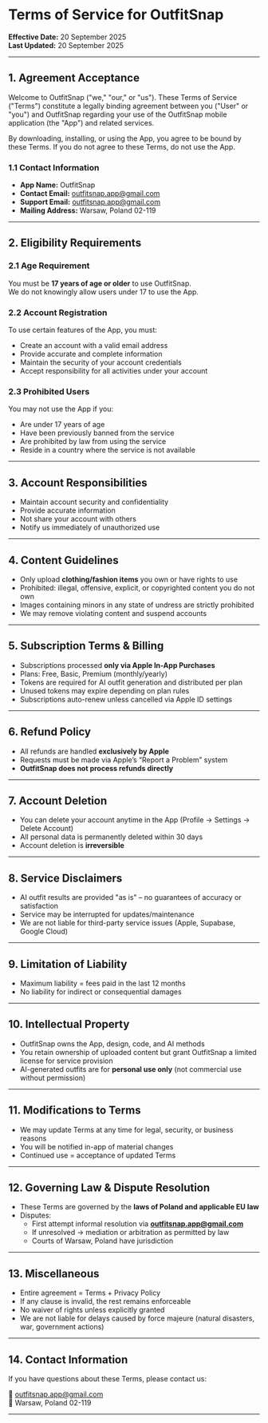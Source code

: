 # Terms of Service for OutfitSnap

**Effective Date:** 20 September 2025  
**Last Updated:** 20 September 2025  

---

## 1. Agreement Acceptance
Welcome to OutfitSnap ("we," "our," or "us"). These Terms of Service ("Terms") constitute a legally binding agreement between you ("User" or "you") and OutfitSnap regarding your use of the OutfitSnap mobile application (the "App") and related services.

By downloading, installing, or using the App, you agree to be bound by these Terms. If you do not agree to these Terms, do not use the App.

### 1.1 Contact Information
- **App Name:** OutfitSnap  
- **Contact Email:** outfitsnap.app@gmail.com  
- **Support Email:** outfitsnap.app@gmail.com  
- **Mailing Address:** Warsaw, Poland 02-119

---

## 2. Eligibility Requirements
### 2.1 Age Requirement
You must be **17 years of age or older** to use OutfitSnap.  
We do not knowingly allow users under 17 to use the App.  

### 2.2 Account Registration
To use certain features of the App, you must:  
- Create an account with a valid email address  
- Provide accurate and complete information  
- Maintain the security of your account credentials  
- Accept responsibility for all activities under your account  

### 2.3 Prohibited Users
You may not use the App if you:  
- Are under 17 years of age  
- Have been previously banned from the service  
- Are prohibited by law from using the service  
- Reside in a country where the service is not available  

---

## 3. Account Responsibilities
- Maintain account security and confidentiality  
- Provide accurate information  
- Not share your account with others  
- Notify us immediately of unauthorized use  

---

## 4. Content Guidelines
- Only upload **clothing/fashion items** you own or have rights to use  
- Prohibited: illegal, offensive, explicit, or copyrighted content you do not own  
- Images containing minors in any state of undress are strictly prohibited  
- We may remove violating content and suspend accounts  

---

## 5. Subscription Terms & Billing
- Subscriptions processed **only via Apple In-App Purchases**  
- Plans: Free, Basic, Premium (monthly/yearly)  
- Tokens are required for AI outfit generation and distributed per plan  
- Unused tokens may expire depending on plan rules  
- Subscriptions auto-renew unless cancelled via Apple ID settings  

---

## 6. Refund Policy
- All refunds are handled **exclusively by Apple**  
- Requests must be made via Apple’s “Report a Problem” system  
- **OutfitSnap does not process refunds directly**  

---

## 7. Account Deletion
- You can delete your account anytime in the App (Profile → Settings → Delete Account)  
- All personal data is permanently deleted within 30 days  
- Account deletion is **irreversible**  

---

## 8. Service Disclaimers
- AI outfit results are provided "as is" – no guarantees of accuracy or satisfaction  
- Service may be interrupted for updates/maintenance  
- We are not liable for third-party service issues (Apple, Supabase, Google Cloud)  

---

## 9. Limitation of Liability
- Maximum liability = fees paid in the last 12 months  
- No liability for indirect or consequential damages  

---

## 10. Intellectual Property
- OutfitSnap owns the App, design, code, and AI methods  
- You retain ownership of uploaded content but grant OutfitSnap a limited license for service provision  
- AI-generated outfits are for **personal use only** (not commercial use without permission)  

---

## 11. Modifications to Terms
- We may update Terms at any time for legal, security, or business reasons  
- You will be notified in-app of material changes  
- Continued use = acceptance of updated Terms  

---

## 12. Governing Law & Dispute Resolution
- These Terms are governed by the **laws of Poland and applicable EU law**  
- Disputes:  
  - First attempt informal resolution via **outfitsnap.app@gmail.com**  
  - If unresolved → mediation or arbitration as permitted by law  
  - Courts of Warsaw, Poland have jurisdiction  

---

## 13. Miscellaneous
- Entire agreement = Terms + Privacy Policy  
- If any clause is invalid, the rest remains enforceable  
- No waiver of rights unless explicitly granted  
- We are not liable for delays caused by force majeure (natural disasters, war, government actions)  

---

## 14. Contact Information
If you have questions about these Terms, please contact us:  

📧 outfitsnap.app@gmail.com  
📍 Warsaw, Poland 02-119

---

